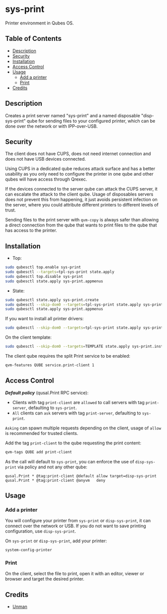# sys-print

Printer environment in Qubes OS.

## Table of Contents

* [Description](#description)
* [Security](#security)
* [Installation](#installation)
* [Access Control](#access-control)
* [Usage](#usage)
  * [Add a printer](#add-a-printer)
  * [Print](#print)
* [Credits](#credits)

## Description

Creates a print server named "sys-print" and a named disposable
"disp-sys-print" qube for sending files to your configured printer, which can
be done over the network or with IPP-over-USB.

## Security

The client does not have CUPS, does not need internet connection and does not
have USB devices connected.

Using CUPS in a dedicated qube reduces attack surface and has a better
usability as you only need to configure the printer in one qube and other
qubes will have access through Qrexec.

If the devices connected to the server qube can attack the CUPS server, it can
escalate the attack to the client qube. Usage of disposables servers does not
prevent this from happening, it just avoids persistent infection on the
server, where you could attribute different printers to different levels of
trust.

Sending files to the print server with `qvm-copy` is always safer than
allowing a direct connection from the qube that wants to print files to the
qube that has access to the printer.

## Installation

- Top:
```sh
sudo qubesctl top.enable sys-print
sudo qubesctl --targets=tpl-sys-print state.apply
sudo qubesctl top.disable sys-print
sudo qubesctl state.apply sys-print.appmenus
```

- State:
<!-- pkg:begin:post-install -->
```sh
sudo qubesctl state.apply sys-print.create
sudo qubesctl --skip-dom0 --targets=tpl-sys-print state.apply sys-print.install
sudo qubesctl state.apply sys-print.appmenus
```
<!-- pkg:end:post-install -->

If you want to install all printer drivers:
```sh
sudo qubesctl --skip-dom0 --targets=tpl-sys-print state.apply sys-print.install-driver-all
```

On the client template:
```sh
sudo qubesctl --skip-dom0 --targets=TEMPLATE state.apply sys-print.install-client
```

The client qube requires the split Print service to be enabled:
```sh
qvm-features QUBE service.print-client 1
```

## Access Control

**_Default policy_** (qusal.Print RPC service):

- Clients with tag `print-client` are `allowed` to call servers with tag
  `print-server`, defaulting to `sys-print`.
- `All` clients can `ask` servers with tag `print-server`, defaulting to
  `sys-print`.

`Asking` can spawn multiple requests depending on the client, usage of `allow`
is recommended for trusted clients.

Add the tag `print-client` to the qube requesting the print content:
```sh
qvm-tags QUBE add print-client
```

As the call will default to `sys-print`, you can enforce the use of
`disp-sys-print` via policy and not any other qube:
```qrexecpolicy
qusal.Print * @tag:print-client @default allow target=disp-sys-print
qusal.Print * @tag:print-client @anyvm   deny
```

## Usage

### Add a printer

You will configure your printer from `sys-print` or `disp-sys-print`, it can
connect over the network or USB. If you do not want to save printing
configuration, use `disp-sys-print`.

On `sys-print` or `disp-sys-print`, add your printer:
```sh
system-config-printer
```

### Print

On the client, select the file to print, open it with an editor, viewer or
browser and target the desired printer.

## Credits

- [Unman](https://github.com/unman/shaker/tree/main/sys-print)
